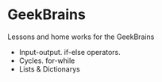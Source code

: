 # GeekBrains
Lessons and home works for the GeekBrains

- Input-output. if-else operators.
- Cycles. for-while
- Lists & Dictionarys